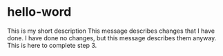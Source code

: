 # hello-word
This is my short description
This message describes changes that I have done. I have done no changes, but this message describes them anyway. This is here to complete step 3.
